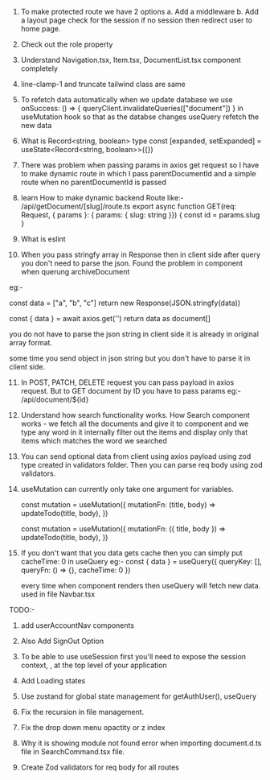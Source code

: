 
1. To make protected route we have 2 options
a. Add a middleware
b. Add a layout page check for the session if no session then redirect user to home page.


2. Check out the role property
<div
  role="button"
>
  <ChevronsLeft className='h-6 w-6' />
</div>

3. Understand Navigation.tsx, Item.tsx, DocumentList.tsx component completely

4. line-clamp-1 and truncate tailwind class are same

5. To refetch data automatically when we update database we use
    onSuccess: () => {
      queryClient.invalidateQueries(["document"])
    }
    in useMutation hook so that as the databse changes useQuery refetch the new data


6. What is Record<string, boolean> type
const [expanded, setExpanded] = useState<Record<string, boolean>>({})

7. There was problem when passing params in axios get request so I have to make dynamic route in which I pass parentDocumentId and a simple route when no parentDocumentId is passed

8. learn How to make dynamic backend Route like:- /api/getDocument/[slug]/route.ts
  export async function GET(req: Request, { params }: { params: { slug: string }}) {
    const id = params.slug
  }

9. What is eslint

10. When you pass stringfy array in Response then in client side after query you don't need to parse the json. Found the problem in <TrashBox /> component when querung archiveDocument

eg:- 
  <!-- Server -->
  const data = ["a", "b", "c"]
  return new Response(JSON.stringfy(data))

  <!-- Client -->
  const { data } = await axios.get('')
  return data as document[]

  you do not have to parse the json string in client side it is already in original array format.

  some time you send object in json string but you don't have to parse it in client side.


11. In POST, PATCH, DELETE request you can pass payload in axios request.
    But to GET document by ID you have to pass params eg:- /api/document/${id}

12. Understand how search functionality works.
  How Search component works - we fetch all the documents and give it to <command> component and we type any word in <CommandInput> it internally filter out the items and display only that items which matches the word we searched

13. You can send optional data from client using axios payload using zod type created in validators folder. Then you can parse req body using zod validators.

14. useMutation can currently only take one argument for variables. 

    <!-- 🚨 this is invalid syntax and will NOT work -->
    const mutation = useMutation({
      mutationFn: (title, body) => updateTodo(title, body),
    })

    <!-- ✅ use an object for multiple variables -->
    const mutation = useMutation({
      mutationFn: ({ title, body }) => updateTodo(title, body),
    })


15. If you don't want that you data gets cache then you can simply put cacheTime: 0  in useQuery
    eg:- const { data } = useQuery({
      queryKey: [],
      queryFn: () => {},
      cacheTime: 0
    })

    every time when component renders then useQuery will fetch new data.
    used in file Navbar.tsx


TODO:-
1. add userAccountNav components

2. Also Add SignOut Option

3. To be able to use useSession first you'll need to expose the session context, <SessionProvider />, at the top level of your application
<SessionProvider session={session}>
  <Component {...pageProps} />
</SessionProvider>

4. Add Loading states

5. Use zustand for global state management for getAuthUser(), useQuery

6. Fix the recursion in file management.

7. Fix the drop down menu opactity or z index

8. Why it is showing module not found error when importing document.d.ts file in SearchCommand.tsx file.

9. Create Zod validators for req body for all routes